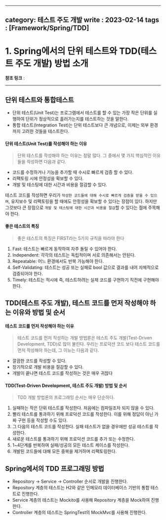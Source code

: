 
---
category: 테스트 주도 개발
write : 2023-02-14
tags : [Framework/Spring/TDD]
---
# 1. Spring에서의 단위 테스트와 TDD(테스트 주도 개발) 방법 소개
**참조 링크** :
***
## 단위 테스트와 통합테스트
- 단위 테스트(Unit Test)는 프로그램에서 테스트를 할 수 있는 가장 작은 단위를 실행하여 단위가 정상적으로 흘러가는지를 테스트하는 것을 말한다.
- 통합 테스트(Integration Test)는 단위 테스트보다 큰 개념으로, 이제는 외부 환경까지 고려한 것들을 테스트한다.

#### 단위 테스트(Unit Test)를 작성해야 하는 이유
>단위 테스트를 작성해야 하는 이유는 정말 많다. 그 중에서 몇 가지 핵심적인 이유들을 작성하면 다음과 같다.
- 코드를 수정하거나 기능을 추가할 때 수시로 빠르게 검증 할 수 있다.
- 리팩토링 시에 안정성을 확보할 수 있다.
- 개발 및 테스팅에 대한 시간과 비용을 절감할 수 있다.

테스트 코드를 작성하면 우리가 `작성한 코드들에 대해 수시로 빠르게 검증을 받을 수 있으며`, 유지보수 및 리팩토링을 할 때에도 안정성을 확보할 수 있다는 장점이 있다. 하지만 그것보다 큰 장점으로 `개발 및 테스팅에 대한 시간과 비용을 절감`할 수 있다는 점에 주목해야 한다.

#### 좋은 테스트의 특징
>좋은 테스트의 특징은 FIRST라는 5가지 규칙을 따라야 한다
1. Fast: 테스트는 빠르게 동작하여 자주 돌릴 수 있어야 한다.
2. Independent: 각각의 테스트는 독립적이며 서로 의존해서는 안된다.
3. Repeatable: 어느 환경에서도 반복 가능해야 한다.
4. Self-Validating: 테스트는 성공 또는 실패로 bool 값으로 결과를 내어 자체적으로 검증되어야 한다.
5. Timely: 테스트는 적시에 즉, 테스트하려는 실제 코드를 구현하기 직전에 구현해야 한다.

## TDD(테스트 주도 개발), 테스트 코드를 먼저 작성해야 하는 이유와 방법 및 순서

#### 테스트 코드를 먼저 작성해야 하는 이유
>테스트 코드를 먼저 작성하는 개발 방법론은 테스트 주도 개발(Test-Driven Development, TDD)로 많이 불린다. 우리는 프로덕션 코드 보다 테스트 코드를 먼저 작성해야 하는데, 그 이뉴는 다음과 같다.
- 깔끔한 코드를 작성할 수 있다.
- 장기적으로 개발 비용을 절감할 수 있다.
- 개발이 끝나면 테스트 코드를 작성하는 것은 매우 귀찮다

#### TDD(Test-Driven Development, 테스트 주도 개발) 방법 및 순서
>TDD 개발 방법론의 프로그래밍 순서는 매우 단순하다.
1. 실패하는 작은 단위 테스트를 작성한다. 처음에는 컴파일조차 되지 않을 수 있다.
2. 빨리 테스트를 통과하기 위해 프로덕션 코드를 작성한다. 이를 위해 정답이 아닌 가짜 구현 등을 작성할 수도 있다.
3. 그 다음의 테스트 코드를 작성한다. 실패 테스트가 없을 경우에만 성공 테스트를 작성한다.
4. 새로운 테스트를 통과하기 위해 프로덕션 코드를 추가 또는 수정한다.
5. 1~4단계를 반복하여 실패/성공의 모든 테스트 케이스를 작성한다.
6. 개발된 코드들에 대해 모든 중복을 제거하며 리팩토링한다.

## Spring에서의 TDD 프로그래밍 방법
- Repository -> Service -> Controller 순서로 개발을 진행한다.
- Repository 계층의 테스트는 H2와 같은 인메모리 데이터베이스 기반의 통합 테스트로 진행한다.
- Service 계층의 테스트는 Mockito를 사용해 Repository 계층을 Mock하여 진행한다.
- Controller 계층의 테스트는 SpringTest의 MockMvc를 사용해 진행한다.
